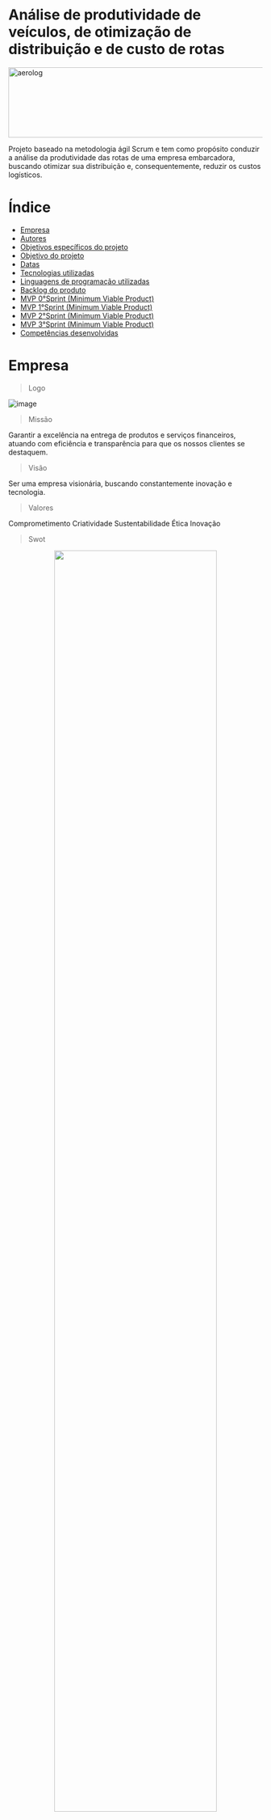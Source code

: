 # Análise de produtividade de veículos, de otimização de distribuição e de custo de rotas
 <div>
<img align="center" alt="aerolog" height="139" width="700" src="https://files.passeidireto.com/322070fa-3084-4183-b8d2-43625251dbc9/bg1.png">


Projeto baseado na metodologia ágil Scrum e tem como propósito conduzir a análise da produtividade das rotas de uma empresa embarcadora, buscando otimizar sua distribuição e, consequentemente, reduzir os custos logísticos.

# Índice
* [Empresa](#Empresa)
* [Autores](#autores)
* [Objetivos específicos do projeto](#objetivo-específicos-do-projeto)
* [Objetivo do projeto](#objetivos-do-projeto)
* [Datas](#datas)
* [Tecnologias utilizadas](#tecnologias-utilizadas)
* [Linguagens de programação utilizadas](#linguagens-de-programação-utilizadas)
* [Backlog do produto](#backlog-do-produto)
* [MVP 0°Sprint (Minimum Viable Product)](#mvp-1sprint-minimum-viable-product)
* [MVP 1°Sprint (Minimum Viable Product)](#mvp-2sprint-minimum-viable-product)
* [MVP 2°Sprint (Minimum Viable Product)](#mvp-3sprint-minimum-viable-product)
* [MVP 3°Sprint (Minimum Viable Product)](#mvp-4sprint-minimum-viable-product)
* [Competências desenvolvidas](#competências-desenvolvidas)

# Empresa
> Logo

![image](logo2.png)

> Missão

Garantir a excelência na entrega de produtos e serviços financeiros, atuando com eficiência e transparência para que os nossos clientes se destaquem.

> Visão

Ser uma empresa visionária, buscando constantemente inovação e tecnologia.

> Valores

Comprometimento
Criatividade
Sustentabilidade
Ética
Inovação

> Swot

<div id="top"></div>
<p align="center">
      <img src="./Circle Infographic Diagram SWOT Analysis.png" width="80%" height="80%">
<p align="center">  

> Organigrama
![image](equipe.jpeg)

# Autores

|    Função       |       Nome           |                                                                                                                                                          Contato                                                                                                                                                          |
|:---------------:|:-------------------:|:------------------------------------------------------------------------------------------------------------------------------------------------------------------------------------------------------------------------------------------------------------------------------------------------------------------------:|
| Product Owner   |   Edson Guimarães    |   [![Linkedin Badge](https://img.shields.io/badge/Linkedin-blue?style=flat-square&logo=Linkedin&logoColor=white)](https://www.linkedin.com/in/edson-guimar%C3%A3es-839140210?utm_source=share&utm_campaign=share_via&utm_content=profile&utm_medium=ios_app)    |
| Scrum Master    |   Cleo Fonseca      |   [![Linkedin Badge](https://img.shields.io/badge/Linkedin-blue?style=flat-square&logo=Linkedin&logoColor=white)](https://www.linkedin.com/in/cleo-fonseca-07991b287)     |
| Team Member     |    José Augusto     |   [![Linkedin Badge](https://img.shields.io/badge/Linkedin-blue?style=flat-square&logo=Linkedin&logoColor=white)](https://www.linkedin.com/in/jos%C3%A9-augusto-1814131a2/?utm_source=share&utm_campaign=share_via&utm_content=profile&utm_medium=android_app)  |
| Team Member     |    Patrícia Viana      |   [![Linkedin Badge](https://img.shields.io/badge/Linkedin-blue?style=flat-square&logo=Linkedin&logoColor=white)](https://www.linkedin.com/in/katia-patr%C3%ADcia-viana-171514244/?utm_source=share&utm_campaign=share_via&utm_content=profile&utm_medium=android_app)  |
| Team Member     |   Miriã Rodrigues    |   [![Linkedin Badge](https://img.shields.io/badge/Linkedin-blue?style=flat-square&logo=Linkedin&logoColor=white)](https://www.linkedin.com/in/miri%C3%A3-rodrigues-martins-chaves-9573b51a1?utm_source=share&utm_campaign=share_via&utm_content=profile&utm_medium=android_app) |
| Team Member     |    Yesenia Ruiz   |   [![Linkedin Badge](https://img.shields.io/badge/Linkedin-blue?style=flat-square&logo=Linkedin&logoColor=white)](https://www.linkedin.com/in/kassandra-ruiz-100591204/) 

##

# Objetivo específicos do projeto

Em suma, este projeto visa oferecer percepções valiosas e soluções para melhorar a eficiência operacional e a rentabilidade da empresa parceira.

- Análise de Produtividade das rotas.
- Criação e modelagem de um banco de dados em SQL.
- Criação de um visualizador de indicadores em BI.
- Aplicação do método de transportes para otimização da distribuição.

# Objetivos do projeto

Este projeto, hospedado na plataforma GitHub, tem como objetivo facilitar o ambiente colaborativo, proporcionando suporte e facilidade na utilização desta plataforma, visando:

- Centralizar os trabalhos e projetos.
- Organizar e estruturar as informações.
- Versionar e controlar as alterações.
- Facilitar o compartilhamento e feedback.
- Desenvolver habilidades técnicas.

# Datas

Projeto pedagógico fundamentado na Metodologia API para ensino-aprendizado, com foco no desenvolvimento de competências e baseado nos pilares de aprendizado com problemas reais (RPBL), validação externa e mentalidade ágil. Utilizamos estratégias para compreender o problema, conceber uma solução viável durante o desenvolvimento e implementar o MVP, seguido pela sua operação (CDIO).

| Sprint             |    Data      |   Status      | Relatório                                                                                                 | Python                                                                                                       | Power BI                                                                                                     |
|:------------------:|:------------:|:-------------:|:---------------------------------------------------------------------------------------------------------:|:------------------------------------------------------------------------------------------------------------:|:------------------------------------------------------------------------------------------------------------:|
| Kick Off           | 03/09/2024   | Concluído     |                                                                                                           |                                               |                                                                                                              |
| 0                  | 24/09/2024   | Concluído    |                 |                                               |                                                                                                              |
| 1                  | 15/10/2024   | Concluído   |  [![Microsoft Word Badge](https://img.shields.io/badge/Microsoft_Word-blue?style=flat-square&logo=Microsoft%20Word&logoColor=white)](https://github.com/yesk22/Projeto-API-III/blob/main/Projeto%20An%C3%A1lise%20de%20Produtividade%20de%20rotas.pdf)               |      [![Python Badge](https://img.shields.io/badge/Python-blue?style=flat-square&logo=Python&logoColor=white)](https://colab.research.google.com/github/yesk22/Projeto-API-III/blob/main/API_III_1.ipynb)                                     |  [![Power BI Badge](https://img.shields.io/badge/Power_BI-blue?style=flat-square&logo=Power%20BI&logoColor=white)](https://app.powerbi.com/groups/me/reports/3405ff54-f7c5-4edf-869f-dfcbc7313ffa/a6461d4cebdf74303b04?experience=power-bi)           |
| 2                  | 05/11/2024   |  Por fazer |  |   |  |
| 3                  | 26/11/2024   | Por fazer      |                 |                                               |                                    |
| Feira de Soluções  | 12/12/2024   | Por fazer     |

# Tecnologias utilizadas

<img src="https://upload.wikimedia.org/wikipedia/commons/8/8a/Jira_Logo.svg" width="100" />
<img src="https://seeklogo.com/images/P/power-bi-icon-logo-E1B451ED39-seeklogo.com.png" width="100" />
<img src="https://upload.wikimedia.org/wikipedia/commons/8/8d/Microsoft_Excel_Logo_%282013-2019%29.svg" width="100" />
<img src="https://upload.wikimedia.org/wikipedia/commons/thumb/8/87/Sql_data_base_with_logo.png/320px-Sql_data_base_with_logo.png" width="100" />
<img src="https://upload.wikimedia.org/wikipedia/commons/7/76/Slack_Icon.png" width="100" />
                                                                     
## Linguagens de programação utilizadas
<img src="https://seeklogo.com/images/D/DAX-logo-6E87145B0D-seeklogo.com.png" width="100" />
<img src="https://cdn.iconscout.com/icon/free/png-512/free-python-3521655-2945099.png?f=webp&w=256" width="100" />
<img src="https://e7.pngegg.com/pngimages/963/116/png-clipart-markdown-logo-icons-logos-emojis-tech-companies.png" width="100" />

# Backlog do produto

## Sprint 0.
- [x] Estruturação do github 
- [x] Documentação github 
- [x] Estruturação do jira
- [x] Logotipo 
- [x] Missão, visão e valores
- [x] Análise SWOT 
- [x] Levantamento de dados 
- [x] Tratamento de dados 
- [x] Aprendizado 
- [x] Power bi 
- [x] Python
- [x] Github Defina o propósito do template
- [ ] Criação do vídeo
- [ ] Finalize e aprovação.

## Sprint 1.
- [ ] Estudar métodos de transporte 
- [ ] Mapeamento de rotas 
- [ ] Gerar planilha para visualização do cliente
- [ ] Fazer vídeo 
- [ ] Relatório
      
## Sprint 2.
- [x] Tratar os dados do cliente em Python
- [ ] Estruturar a relação de dados no Power BI 
- [ ] Entrega dos indicadores
- [ ] Power BI que mostra a produtividade mensal dos veículos
- [ ] Power BI com evolução dos custos por km de cada rota filtrando por fábrica 
- [ ] Power BI com evolução dos custos por unidade transportada de cada rota, filtrando por fábrica 
- [ ] Agregar os dados de produtividade para representar a atividade mensal de todos os veículos 
- [ ] Gráfico ou tabela que destaque as variações da atividade ao longo dos meses
- [ ] Estatística do Lead Time
- [ ] Vídeo 
- [ ] Relatório
      
## Sprint 3.
- [ ] Maximização dos lucros 
- [ ] Criação e modelagem de banco de dados do SQL
- [ ] Estrutura do banco de dados
- [ ] Integração da base de dados SQL E Power BI
- [ ] Rotas mais usadas (como será medido, mensal ou diário)
- [ ] Visão Geral das atividades de cada veículo
- [ ] Aplicação do Método de Transportes e Otimização em Python
- [ ] Documentação do código de Python
- [ ] Visualizações Gráficos dos resultados
- [ ] Vídeo 
- [ ] Relatório


# MVP 0°Sprint (Minimum Viable Product)

Nosso MVP da 0°Sprint é a geração a estrutura do que nos vamos fazer, criamos o jira e o github.

[**Link Vídeo MVP**](https://fatecspgov-my.sharepoint.com/:v:/r/personal/cleocirene_fonseca_fatec_sp_gov_br/Documents/Arquivos%20de%20Chat%20do%20Microsoft%20Teams/Projeto-API-III_README.md%20at%20main%20%C2%B7%20yesk22_Projeto-API-III%20-%20Google%20Chrome%202024-10-01%2011-32-11.mp4?csf=1&web=1&e=RYnynS)

[**Link Vídeo MVP**](https://fatecspgov-my.sharepoint.com/:v:/r/personal/cleocirene_fonseca_fatec_sp_gov_br/Documents/Arquivos%20de%20Chat%20do%20Microsoft%20Teams/API%203%20sem%20-%20Backlog%20-%20Jira%20-%20Google%20Chrome%202024-10-01%2011-43-05.mp4?csf=1&web=1&e=SXkT2x)
  
# Competências desenvolvidas

## Hard Skill (saber tecnológico)
<details>
<summary>Hard Skills desenvolvidas</summary>
  
| Tecnologia/Metodologia | Classificação |
| ---------------------- | ------------- |
| GitHub | ★ ★ ★ ★ ★ ★ ★ ☆ ☆ ☆ |
| Gestão de Projetos | ★ ★ ★ ★ ★ ★ ☆ ☆ ☆ ☆ |
| Scrum Master | ★ ★ ★ ★ ★ ★ ★ ☆ ☆ ☆ |
| Prodct Owner | ★ ★ ★ ★ ★ ★ ★ ☆ ☆ ☆ |
| Markdown | ★ ★ ★ ★ ★ ★ ★ ☆ ☆ ☆ |
| Git Projects | ★ ★ ★ ★ ★ ★ ★ ☆ ☆ ☆ |
 
</details>

## Soft Skill (saber comportamental)
<details>
<summary>Soft Skills desenvolvidas</summary>

| Habilidades          | Classificação            |
|----------------------|--------------------------|
| Adaptabilidade       | ☆ ☆ ☆ ☆ ☆ ☆ ☆ ☆ ☆ ☆ |
| Colaboração          | ☆ ☆ ☆ ☆ ☆ ☆ ☆ ☆ ☆ ☆ |
| Comunicação          | ☆ ☆ ☆ ☆ ☆ ☆ ☆ ☆ ☆ ☆ |
| Autonomia            | ☆ ☆ ☆ ☆ ☆ ☆ ☆ ☆ ☆ ☆ |
| Proatividade         | ☆ ☆ ☆ ☆ ☆ ☆ ☆ ☆ ☆ ☆ |
| Entrega de Resultados| ☆ ☆ ☆ ☆ ☆ ☆ ☆ ☆ ☆ ☆ |
